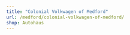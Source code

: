 ```yaml
---
title: "Colonial Volkwagen of Medford"
url: /medford/colonial-volkwagen-of-medford/
shop: Autohaus
---
```

